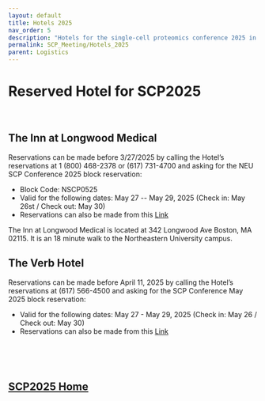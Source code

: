 ```yaml
---
layout: default
title: Hotels 2025
nav_order: 5
description: "Hotels for the single-cell proteomics conference 2025 in Boston"
permalink: SCP_Meeting/Hotels_2025
parent: Logistics
---
```


# Reserved Hotel for SCP2025


&nbsp;


## The Inn at Longwood Medical

Reservations can be made before 3/27/2025 by calling the Hotel’s reservations at 1 (800) 468-2378 or (617) 731-4700 and asking for the NEU SCP Conference 2025 block reservation:
* Block Code: NSCP0525
* Valid for the following dates: May 27 -- May 29, 2025 (Check in: May 26st / Check out: May 30)
* Reservations can also be made from this [Link](https://be.synxis.com/?Hotel=58219&Chain=65&arrive=2025-05-26&depart=2025-05-30&adult=1&child=0&group=NSCP0525)



The Inn at Longwood Medical is located at 342 Longwood Ave Boston, MA 02115. It is an 18 minute walk to the Northeastern University campus.


## The Verb Hotel

Reservations can be made before April 11, 2025 by calling the Hotel’s reservations at (617) 566-4500 and asking for the SCP Conference May 2025 block reservation:

* Valid for the following dates: May 27 - May 29, 2025 (Check in: May 26 / Check out: May 30)
* Reservations can also be made from this [Link](https://be.synxis.com/?_ga=2.28555832.543142179.1733519806-2108305383.1727718338&adult=1&arrive=2025-05-26&chain=16362&child=0&currency=USD&depart=2025-05-30&group=SCP&hotel=61148&level=hotel&locale=en-US&productcurrency=USD&rooms=1)

<!--
## The Colonnade Hotel
* Room rate: $479.
* Reservations can be made from [this link](https://www.phgsecure.com/IBE/bookingRedirect.ashx?propertyCode=BOSCO&group=NES28A&arrivalDate=05-28-2024&departureDate=05-31-2024&numberOfNights=3&numberOfAdults=1).

## Copley Park Plaza Hotel
* Reservations can be made from [this link](https://reservations.travelclick.com/102285?RatePlanId=7559452).

-->

&nbsp;


&nbsp;


## [SCP2025 Home](https://single-cell.net/proteomics/scp2025)


<!-- or by using the following [LINK](https://be.synxis.com/?adult=1&arrive=2023-05-31&chain=65&child=0&currency=USD&depart=2023-06-03&group=NEUE0623&hotel=58219&level=hotel&locale=en-US&rooms=1). -->




&nbsp;


&nbsp;


&nbsp;


&nbsp;


&nbsp;


&nbsp;


&nbsp;


&nbsp;



&nbsp;


&nbsp;


&nbsp;


&nbsp;


&nbsp;


&nbsp;


&nbsp;


&nbsp;



&nbsp;


&nbsp;


&nbsp;


&nbsp;


&nbsp;


&nbsp;


&nbsp;


&nbsp;
